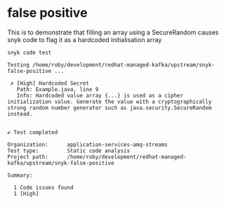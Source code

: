 # false positive

This is to demonstrate that filling an array using a SecureRandom causes snyk code to flag it as a hardcoded initialisation array

```
snyk code test

Testing /home/roby/development/redhat-managed-kafka/upstream/snyk-false-positive ...

 ✗ [High] Hardcoded Secret 
   Path: Example.java, line 9 
   Info: Hardcoded value array {...} is used as a cipher initialization value. Generate the value with a cryptographically strong random number generator such as java.security.SecureRandom instead.


✔ Test completed

Organization:      application-services-amq-streams
Test type:         Static code analysis
Project path:      /home/roby/development/redhat-managed-kafka/upstream/snyk-false-positive

Summary:

  1 Code issues found
  1 [High] 
```
